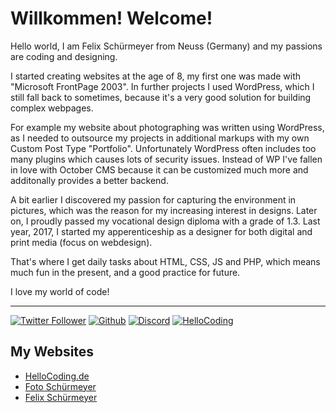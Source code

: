 # Willkommen! Welcome!

Hello world, I am Felix Schürmeyer from Neuss (Germany) and my passions are coding and designing.

I started creating websites at the age of 8, my first one was made with "Microsoft FrontPage 2003". In further projects I used WordPress, which I still fall back to sometimes, because it's a very good solution for building complex webpages.

For example my website about photographing was written using WordPress, as I needed to outsource my projects in additional markups with my own Custom Post Type "Portfolio". Unfortunately WordPress often includes too many plugins which causes lots of security issues. Instead of WP I've fallen in love with October CMS because it can be customized much more and additonally provides a better backend.

A bit earlier I discovered my passion for capturing the environment in pictures, which was the reason for my increasing interest in designs. Later on, I proudly passed my vocational design diploma with a grade of 1.3. Last year, 2017, I started my apperenticeship as a designer for both digital and print media (focus on webdesign).

That's where I get daily tasks about HTML, CSS, JS and PHP, which means much fun in the present, and a good practice for future.

I love my world of code!

---

[![Twitter Follower](https://img.shields.io/twitter/follow/F_Schuermeyer?label=Twitter%20Follower&style=for-the-badge)](https://twitter.com/F_Schuermeyer) 
[![Github](https://img.shields.io/github/followers/fschuermeyer?label=Github%20Followers&style=for-the-badge)](https://github.com/fschuermeyer/)
[![Discord](https://img.shields.io/discord/530141674463035402?label=HelloCoding%20Discord&logo=Discord&logoColor=%23ffffff&style=for-the-badge)](http://hellocoding.de/discord)
[![HelloCoding](https://img.shields.io/endpoint?style=for-the-badge&url=https%3A%2F%2Fhellocoding.de%2Fapi%2Fbadge%2Ffelix-schuermeyer)](http://hellocoding.de/autor/felix-schuermeyer/)


## My Websites

- [HelloCoding.de](http://hellocoding.de/)
- [Foto Schürmeyer](http://foto-schuermeyer.de/) 
- [Felix Schürmeyer](https://felixschuermeyer.de/)
